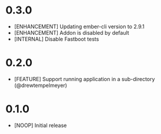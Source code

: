 # 0.3.0
- [ENHANCEMENT] Updating ember-cli version to 2.9.1
- [ENHANCEMENT] Addon is disabled by default
- [INTERNAL] Disable Fastboot tests

# 0.2.0
- [FEATURE] Support running application in a sub-directory (@drewtempelmeyer)

# 0.1.0
- [NOOP] Initial release
